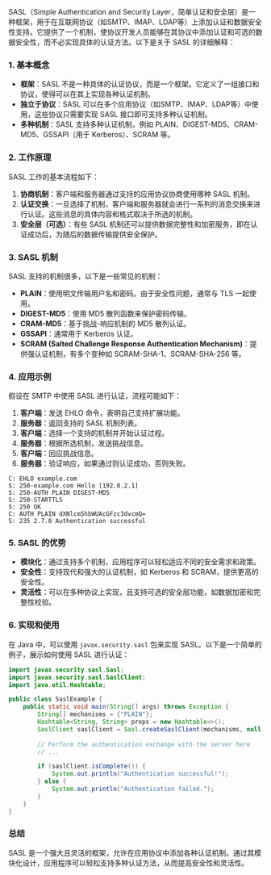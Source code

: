 SASL（Simple Authentication and Security Layer，简单认证和安全层）是一种框架，用于在互联网协议（如SMTP、IMAP、LDAP等）上添加认证和数据安全性支持。它提供了一个机制，使协议开发人员能够在其协议中添加认证和可选的数据安全性，而不必实现具体的认证方法。以下是关于 SASL 的详细解释：

### 1. **基本概念**
- **框架**：SASL 不是一种具体的认证协议，而是一个框架。它定义了一组接口和协议，使得可以在其上实现各种认证机制。
- **独立于协议**：SASL 可以在多个应用协议（如SMTP、IMAP、LDAP等）中使用，这些协议只需要实现 SASL 接口即可支持多种认证机制。
- **多种机制**：SASL 支持多种认证机制，例如 PLAIN、DIGEST-MD5、CRAM-MD5、GSSAPI（用于 Kerberos）、SCRAM 等。

### 2. **工作原理**
SASL 工作的基本流程如下：
1. **协商机制**：客户端和服务器通过支持的应用协议协商使用哪种 SASL 机制。
2. **认证交换**：一旦选择了机制，客户端和服务器就会进行一系列的消息交换来进行认证。这些消息的具体内容和格式取决于所选的机制。
3. **安全层（可选）**：有些 SASL 机制还可以提供数据完整性和加密服务，即在认证成功后，为随后的数据传输提供安全保护。

### 3. **SASL 机制**
SASL 支持的机制很多，以下是一些常见的机制：
- **PLAIN**：使用明文传输用户名和密码。由于安全性问题，通常与 TLS 一起使用。
- **DIGEST-MD5**：使用 MD5 散列函数来保护密码传输。
- **CRAM-MD5**：基于挑战-响应机制的 MD5 散列认证。
- **GSSAPI**：通常用于 Kerberos 认证。
- **SCRAM (Salted Challenge Response Authentication Mechanism)**：提供强认证机制，有多个变种如 SCRAM-SHA-1、SCRAM-SHA-256 等。

### 4. **应用示例**
假设在 SMTP 中使用 SASL 进行认证，流程可能如下：
1. **客户端**：发送 EHLO 命令，表明自己支持扩展功能。
2. **服务器**：返回支持的 SASL 机制列表。
3. **客户端**：选择一个支持的机制并开始认证过程。
4. **服务器**：根据所选机制，发送挑战信息。
5. **客户端**：回应挑战信息。
6. **服务器**：验证响应，如果通过则认证成功，否则失败。

```plaintext
C: EHLO example.com
S: 250-example.com Hello [192.0.2.1]
S: 250-AUTH PLAIN DIGEST-MD5
S: 250-STARTTLS
S: 250 OK
C: AUTH PLAIN dXNlcm5hbWUAcGFzc3dvcmQ=
S: 235 2.7.0 Authentication successful
```

### 5. **SASL 的优势**
- **模块化**：通过支持多个机制，应用程序可以轻松适应不同的安全需求和政策。
- **安全性**：支持现代和强大的认证机制，如 Kerberos 和 SCRAM，提供更高的安全性。
- **灵活性**：可以在多种协议上实现，且支持可选的安全层功能，如数据加密和完整性校验。

### 6. **实现和使用**
在 Java 中，可以使用 `javax.security.sasl` 包来实现 SASL。以下是一个简单的例子，展示如何使用 SASL 进行认证：

```java
import javax.security.sasl.Sasl;
import javax.security.sasl.SaslClient;
import java.util.Hashtable;

public class SaslExample {
    public static void main(String[] args) throws Exception {
        String[] mechanisms = {"PLAIN"};
        Hashtable<String, String> props = new Hashtable<>();
        SaslClient saslClient = Sasl.createSaslClient(mechanisms, null, "smtp", "example.com", props, callbackHandler);
        
        // Perform the authentication exchange with the server here
        // ...

        if (saslClient.isComplete()) {
            System.out.println("Authentication successful!");
        } else {
            System.out.println("Authentication failed.");
        }
    }
}
```

### 总结
SASL 是一个强大且灵活的框架，允许在应用协议中添加各种认证机制。通过其模块化设计，应用程序可以轻松支持多种认证方法，从而提高安全性和灵活性。